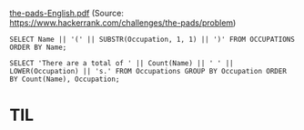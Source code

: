 [the-pads-English.pdf](https://github.com/blossom0800/sql_study/files/6781629/the-pads-English.pdf)
(Source: https://www.hackerrank.com/challenges/the-pads/problem)

`SELECT Name || '(' || SUBSTR(Occupation, 1, 1) || ')'
FROM OCCUPATIONS
ORDER BY Name;`

`SELECT 'There are a total of ' || Count(Name) || ' ' || LOWER(Occupation) || 's.'
FROM Occupations
GROUP BY Occupation
ORDER BY Count(Name), Occupation;`

# TIL
